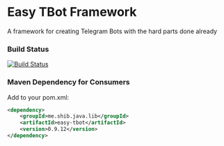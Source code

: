 # Easy TBot Framework
A framework for creating Telegram Bots with the hard parts done already

### Build Status ###
[![Build Status](https://travis-ci.org/shibme/easy-tbot.svg)](https://travis-ci.org/shibme/easy-tbot)

### Maven Dependency for Consumers ###
Add to your pom.xml:

```xml
<dependency>
	<groupId>me.shib.java.lib</groupId>
	<artifactId>easy-tbot</artifactId>
	<version>0.9.12</version>
</dependency>
```
